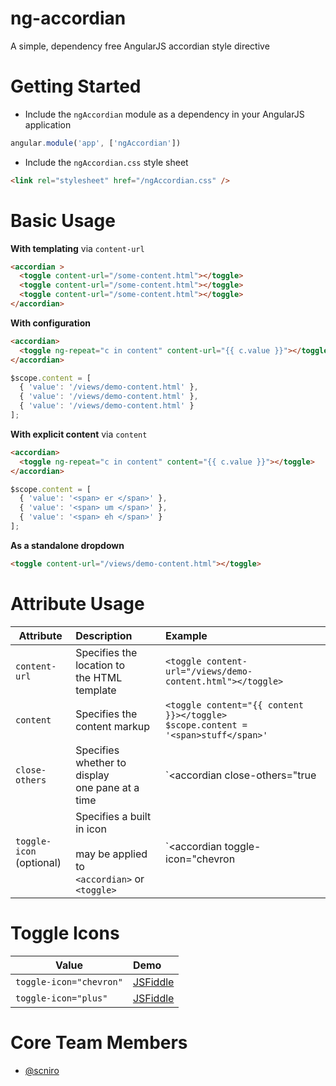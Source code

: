 ﻿# ng-accordian
A simple, dependency free AngularJS accordian style directive

# Getting Started

 * Include the `ngAccordian` module as a dependency in your AngularJS application 

```javascript
angular.module('app', ['ngAccordian'])
```

 * Include the `ngAccordian.css` style sheet

```html
<link rel="stylesheet" href="/ngAccordian.css" />
```

# Basic Usage

**With templating** via `content-url`
```html
<accordian >
  <toggle content-url="/some-content.html"></toggle>
  <toggle content-url="/some-content.html"></toggle>
  <toggle content-url="/some-content.html"></toggle>
</accordian>
```

**With configuration**
```html
<accordian>
  <toggle ng-repeat="c in content" content-url="{{ c.value }}"></toggle>
</accordian>
```

```javascript
$scope.content = [
  { 'value': '/views/demo-content.html' },
  { 'value': '/views/demo-content.html' },
  { 'value': '/views/demo-content.html' }
];
```

**With explicit content** via `content`

```html
<accordian>
  <toggle ng-repeat="c in content" content="{{ c.value }}"></toggle>
</accordian>
```

```javascript
$scope.content = [
  { 'value': '<span> er </span>' },
  { 'value': '<span> um </span>' },
  { 'value': '<span> eh </span>' }
];
```

**As a standalone dropdown**

```html
<toggle content-url="/views/demo-content.html"></toggle>
```

# Attribute Usage

| Attribute							| Description																							| Example																					|
| ----------------------------------|:------------------------------------------------------------------------------------------------------|:------------------------------------------------------------------------------------------|
|  `content-url`					| Specifies the location to <br>the HTML template														| `<toggle content-url="/views/demo-content.html"></toggle>`								|
|  `content`						| Specifies the content markup																			| `<toggle content="{{ content }}></toggle>`<br> `$scope.content = '<span>stuff</span>'`    |
|  `close-others`					| Specifies whether to display<br> one pane at a time													| `<accordian close-others="true | false">`													|
|  `toggle-icon`<br> (optional)		| Specifies a built in icon <br><br> may be applied to <br> `<accordian>` or `<toggle>`					| `<accordian toggle-icon="chevron | plus">` <br> `<toggle toggle-icon="chevron | plus">`	|

# Toggle Icons

| Value                     | Demo												| 
| ------------------------- |:--------------------------------------------------|
|  `toggle-icon="chevron"`  | [JSFiddle](http://jsfiddle.net/sniro/1eovLxpo/)	|
|  `toggle-icon="plus"`     | [JSFiddle](http://jsfiddle.net/sniro/hvczkjeo/)	|     

# Core Team Members

 - [@scniro](https://twitter.com/scniro)